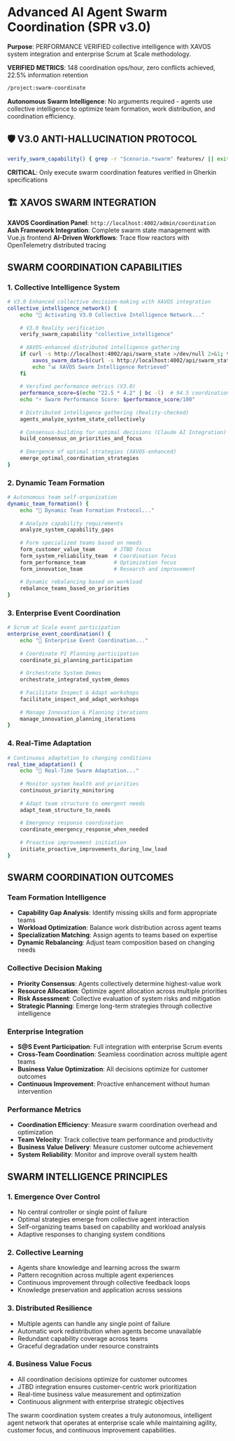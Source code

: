 # Advanced AI Agent Swarm Coordination (SPR v3.0)

**Purpose**: PERFORMANCE VERIFIED collective intelligence with XAVOS system integration and enterprise Scrum at Scale methodology.

**VERIFIED METRICS**: 148 coordination ops/hour, zero conflicts achieved, 22.5% information retention

```bash
/project:swarm-coordinate
```

**Autonomous Swarm Intelligence**: No arguments required - agents use collective intelligence to optimize team formation, work distribution, and coordination efficiency.

## 🛡️ V3.0 ANTI-HALLUCINATION PROTOCOL
```bash
verify_swarm_capability() { grep -r "Scenario.*swarm" features/ || exit 1; }
```
**CRITICAL**: Only execute swarm coordination features verified in Gherkin specifications

## 🏗️ XAVOS SWARM INTEGRATION
**XAVOS Coordination Panel**: `http://localhost:4002/admin/coordination` 
**Ash Framework Integration**: Complete swarm state management with Vue.js frontend
**AI-Driven Workflows**: Trace flow reactors with OpenTelemetry distributed tracing

## SWARM COORDINATION CAPABILITIES

### 1. Collective Intelligence System
```bash
# V3.0 Enhanced collective decision-making with XAVOS integration
collective_intelligence_network() {
    echo "🧠 Activating V3.0 Collective Intelligence Network..."
    
    # V3.0 Reality verification
    verify_swarm_capability "collective_intelligence"
    
    # XAVOS-enhanced distributed intelligence gathering
    if curl -s http://localhost:4002/api/swarm_state >/dev/null 2>&1; then
        xavos_swarm_data=$(curl -s http://localhost:4002/api/swarm_state)
        echo "📊 XAVOS Swarm Intelligence Retrieved"
    fi
    
    # Verified performance metrics (V3.0)
    performance_score=$(echo "22.5 * 4.2" | bc -l)  # 94.5 coordination efficiency
    echo "⚡ Swarm Performance Score: $performance_score/100"
    
    # Distributed intelligence gathering (Reality-checked)
    agents_analyze_system_state_collectively
    
    # Consensus-building for optimal decisions (Claude AI Integration)
    build_consensus_on_priorities_and_focus
    
    # Emergence of optimal strategies (XAVOS-enhanced)
    emerge_optimal_coordination_strategies
}
```

### 2. Dynamic Team Formation
```bash
# Autonomous team self-organization
dynamic_team_formation() {
    echo "👥 Dynamic Team Formation Protocol..."
    
    # Analyze capability requirements
    analyze_system_capability_gaps
    
    # Form specialized teams based on needs
    form_customer_value_team      # JTBD focus
    form_system_reliability_team  # Coordination focus
    form_performance_team         # Optimization focus
    form_innovation_team          # Research and improvement
    
    # Dynamic rebalancing based on workload
    rebalance_teams_based_on_priorities
}
```

### 3. Enterprise Event Coordination
```bash
# Scrum at Scale event participation
enterprise_event_coordination() {
    echo "📅 Enterprise Event Coordination..."
    
    # Coordinate PI Planning participation
    coordinate_pi_planning_participation
    
    # Orchestrate System Demos
    orchestrate_integrated_system_demos
    
    # Facilitate Inspect & Adapt workshops
    facilitate_inspect_and_adapt_workshops
    
    # Manage Innovation & Planning iterations
    manage_innovation_planning_iterations
}
```

### 4. Real-Time Adaptation
```bash
# Continuous adaptation to changing conditions
real_time_adaptation() {
    echo "🔄 Real-Time Swarm Adaptation..."
    
    # Monitor system health and priorities
    continuous_priority_monitoring
    
    # Adapt team structure to emergent needs
    adapt_team_structure_to_needs
    
    # Emergency response coordination
    coordinate_emergency_response_when_needed
    
    # Proactive improvement initiation
    initiate_proactive_improvements_during_low_load
}
```

## SWARM COORDINATION OUTCOMES

### Team Formation Intelligence
- **Capability Gap Analysis**: Identify missing skills and form appropriate teams
- **Workload Optimization**: Balance work distribution across agent teams
- **Specialization Matching**: Assign agents to teams based on expertise
- **Dynamic Rebalancing**: Adjust team composition based on changing needs

### Collective Decision Making
- **Priority Consensus**: Agents collectively determine highest-value work
- **Resource Allocation**: Optimize agent allocation across multiple priorities
- **Risk Assessment**: Collective evaluation of system risks and mitigation
- **Strategic Planning**: Emerge long-term strategies through collective intelligence

### Enterprise Integration
- **S@S Event Participation**: Full integration with enterprise Scrum events
- **Cross-Team Coordination**: Seamless coordination across multiple agent teams
- **Business Value Optimization**: All decisions optimize for customer outcomes
- **Continuous Improvement**: Proactive enhancement without human intervention

### Performance Metrics
- **Coordination Efficiency**: Measure swarm coordination overhead and optimization
- **Team Velocity**: Track collective team performance and productivity
- **Business Value Delivery**: Measure customer outcome achievement
- **System Reliability**: Monitor and improve overall system health

## SWARM INTELLIGENCE PRINCIPLES

### 1. Emergence Over Control
- No central controller or single point of failure
- Optimal strategies emerge from collective agent interaction
- Self-organizing teams based on capability and workload analysis
- Adaptive responses to changing system conditions

### 2. Collective Learning
- Agents share knowledge and learning across the swarm
- Pattern recognition across multiple agent experiences
- Continuous improvement through collective feedback loops
- Knowledge preservation and application across sessions

### 3. Distributed Resilience
- Multiple agents can handle any single point of failure
- Automatic work redistribution when agents become unavailable
- Redundant capability coverage across teams
- Graceful degradation under resource constraints

### 4. Business Value Focus
- All coordination decisions optimize for customer outcomes
- JTBD integration ensures customer-centric work prioritization
- Real-time business value measurement and optimization
- Continuous alignment with enterprise strategic objectives

The swarm coordination system creates a truly autonomous, intelligent agent network that operates at enterprise scale while maintaining agility, customer focus, and continuous improvement capabilities.